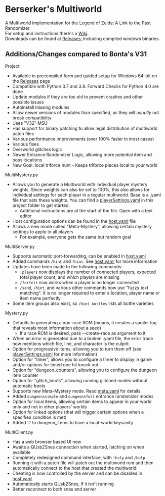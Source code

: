 Berserker's Multiworld
======================

A Multiworld implementation for the Legend of Zelda: A Link to the Past Randomizer.  
For setup and instructions there's a [Wiki](https://github.com/Berserker66/MultiWorld-Utilities/wiki).  
Downloads can be found at [Releases](https://github.com/Berserker66/MultiWorld-Utilities/releases), including compiled windows binaries.  

Additions/Changes compared to Bonta's V31
-----------------

Project
 * Available in precompiled form and guided setup for Windows 64-bit on the [Releases](https://github.com/Berserker66/MultiWorld-Utilities/releases) page
 * Compatible with Python 3.7 and 3.8. Forward Checks for Python 4.0 are done
 * Update modules if they are too old to prevent crashes and other possible issues
 * Autoinstall missing modules
 * Allow newer versions of modules than specified, as they will *usually* not break compatibility
 * Uses "V32" MSU
 * Has support for binary patching to allow legal distribution of multiworld patch files
 * Various performance improvements (over 100% faster in most cases)
 * Various fixes
 * Overworld glitches logic
 * Newer Entrance Randomizer Logic, allowing more potential item and boss locations
 * New Goal: local triforce hunt - Keeps triforce pieces local to your world
 
MultiMystery.py
 * Allows you to generate a Multiworld with individual player mystery weights. Since weights can also be set to 100%, this also allows for individual settings for each player in a regular multiworld.
Base is a .yaml file that sets these weights. You can find a [playerSettings.yaml](https://github.com/Berserker66/MultiWorld-Utilities/blob/master/playerSettings.yaml) in this project folder to get started.
   * Additional instructions are at the start of the file. Open with a text editor
 * Host configuration options can be found in the [host.yaml](https://github.com/Berserker66/MultiWorld-Utilities/blob/master/host.yaml) file
 * Allows a new mode called "Meta-Mystery", allowing certain mystery settings to apply to all players
   * For example, everyone gets the same but random goal
 
 MultiServer.py
  * Supports automatic port-forwarding, can be enabled in [host.yaml](https://github.com/Berserker66/MultiWorld-Utilities/blob/master/host.yaml)
  * Added commands `/hint` and `!hint`. See [host.yaml](https://github.com/Berserker66/MultiWorld-Utilities/blob/master/host.yaml) for more information
  * Updates have been made to the following commands:
    * `!players` now displays the number of connected players, expected total player count, and which players are missing
    * `/forfeit` now works when a player is no longer connected
    * `/send`, `/hint`, and various other commands now use "fuzzy text matching". It is no longer required to enter a location, player name or item name perfectly
  * Some item groups also exist, so `/hint bottles` lists all bottle varieties

Mystery.py
 * Defaults to generating a non-race ROM (means, it creates a spoiler log that reveals most information about a seed)
    * If a race ROM is desired, pass --create-race as argument to it
 * When an error is generated due to a broken .yaml file, the error trace now mentions which file, line, and character is the culprit
 * Option for progressive items, allowing you to turn them off (see [playerSettings.yaml](https://github.com/Berserker66/MultiWorld-Utilities/blob/master/playerSettings.yaml) for more information)
 * Option for "timer", allows you to configure a timer to display in game and/or options for timed one hit knock out
 * Option for "dungeon_counters", allowing you to configure the dungeon item counter
 * Option for "glitch_boots", allowing running glitched modes without automatic boots
 * Supports new Meta-Mystery mode. Read [meta.yaml](https://github.com/Berserker66/MultiWorld-Utilities/blob/master/meta.yaml) for details.
 * Added `dungeonssimple` and `dungeonsfull` entrance randomizer modes
 * Option for local items, allowing certain items to appear in your world only and not in other players' worlds
 * Option for linked options (that will trigger certain options when a specified condition is met)
 * Added 'l' to dungeon_items to have a local-world keysanity
 
MultiClient.py
 * Has a web browser based UI now
 * Awaits a QUsb2Snes connection when started, latching on when available
 * Completely redesigned command interface, with `!help` and `/help`
 * Running it with a patch file will patch out the multiworld rom and then automatically connect to the host that created the multiworld
 * Cheating is now controlled by the server and can be disabled in [host.yaml](https://github.com/Berserker66/MultiWorld-Utilities/blob/master/host.yaml)
 * Automatically starts QUsb2Snes, if it isn't running
 * Better reconnect to both snes and server
